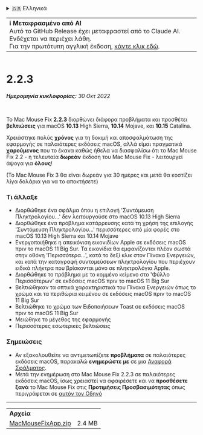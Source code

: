 <details>
<summary>🇬🇷 Ελληνικά</summary>

[🇬🇧 English (GitHub Release)](https://github.com/noah-nuebling/mac-mouse-fix/releases/tag/2.2.3)\
[🇦🇩 Català](https://redirect.macmousefix.com/?target=mmf-release&tag=2.2.3&locale=ca)\
[🇩🇪 Deutsch](https://redirect.macmousefix.com/?target=mmf-release&tag=2.2.3&locale=de)\
[🇪🇸 Español](https://redirect.macmousefix.com/?target=mmf-release&tag=2.2.3&locale=es)\
[🇫🇷 Français](https://redirect.macmousefix.com/?target=mmf-release&tag=2.2.3&locale=fr)\
[🇮🇩 Indonesia](https://redirect.macmousefix.com/?target=mmf-release&tag=2.2.3&locale=id)\
[🇮🇹 Italiano](https://redirect.macmousefix.com/?target=mmf-release&tag=2.2.3&locale=it)\
[🇭🇺 Magyar](https://redirect.macmousefix.com/?target=mmf-release&tag=2.2.3&locale=hu)\
[🇳🇱 Nederlands](https://redirect.macmousefix.com/?target=mmf-release&tag=2.2.3&locale=nl)\
[🇵🇱 Polski](https://redirect.macmousefix.com/?target=mmf-release&tag=2.2.3&locale=pl)\
[🇧🇷 Português (Brasil)](https://redirect.macmousefix.com/?target=mmf-release&tag=2.2.3&locale=pt-BR)\
[🇵🇹 Português (Portugal)](https://redirect.macmousefix.com/?target=mmf-release&tag=2.2.3&locale=pt-PT)\
[🇷🇴 Română](https://redirect.macmousefix.com/?target=mmf-release&tag=2.2.3&locale=ro)\
[🇸🇪 Svenska](https://redirect.macmousefix.com/?target=mmf-release&tag=2.2.3&locale=sv)\
[🇻🇳 Tiếng Việt](https://redirect.macmousefix.com/?target=mmf-release&tag=2.2.3&locale=vi)\
[🇹🇷 Türkçe](https://redirect.macmousefix.com/?target=mmf-release&tag=2.2.3&locale=tr)\
[🇨🇿 Čeština](https://redirect.macmousefix.com/?target=mmf-release&tag=2.2.3&locale=cs)\
**🇬🇷 Ελληνικά**\
[🇷🇺 Русский](https://redirect.macmousefix.com/?target=mmf-release&tag=2.2.3&locale=ru)\
[🇺🇦 Українська](https://redirect.macmousefix.com/?target=mmf-release&tag=2.2.3&locale=uk)\
[🇮🇱 עברית](https://redirect.macmousefix.com/?target=mmf-release&tag=2.2.3&locale=he)\
[🇸🇦 العربية](https://redirect.macmousefix.com/?target=mmf-release&tag=2.2.3&locale=ar)\
[🇮🇳 हिन्दी](https://redirect.macmousefix.com/?target=mmf-release&tag=2.2.3&locale=hi)\
[🇹🇭 ไทย](https://redirect.macmousefix.com/?target=mmf-release&tag=2.2.3&locale=th)\
[🇨🇳 中文 (简体)](https://redirect.macmousefix.com/?target=mmf-release&tag=2.2.3&locale=zh-Hans)\
[🇨🇳 中文 (繁體)](https://redirect.macmousefix.com/?target=mmf-release&tag=2.2.3&locale=zh-Hant)\
[🇭🇰 中文（香港)](https://redirect.macmousefix.com/?target=mmf-release&tag=2.2.3&locale=zh-HK)\
[🇯🇵 日本語](https://redirect.macmousefix.com/?target=mmf-release&tag=2.2.3&locale=ja)\
[🇰🇷 한국어](https://redirect.macmousefix.com/?target=mmf-release&tag=2.2.3&locale=ko)\
[Help translate Mac Mouse Fix to different languages!](https://github.com/noah-nuebling/mac-mouse-fix/discussions/731)
</details>
<table align=><td>
<b>ℹ️ Μεταφρασμένο από AI</b><br>
Αυτό το GitHub Release έχει μεταφραστεί από το Claude AI. Ενδέχεται να περιέχει λάθη.<br>
Για την πρωτότυπη αγγλική έκδοση, <a href="https://github.com/noah-nuebling/mac-mouse-fix/releases/tag/2.2.3">κάντε κλικ εδώ</a>.
</td></table>

<table></table>

# 2.2.3
***Ημερομηνία κυκλοφορίας:** 30 Οκτ 2022*

<br>

Το Mac Mouse Fix **2.2.3** διορθώνει διάφορα προβλήματα και προσθέτει **βελτιώσεις** για macOS **10.13** High Sierra, **10.14** Mojave, και **10.15** Catalina.

Χρειάστηκε πολύς **χρόνος** για τη δοκιμή και αποσφαλμάτωση της εφαρμογής σε παλαιότερες εκδόσεις macOS, αλλά είμαι πραγματικά **χαρούμενος** που το έκανα καθώς ήθελα να διασφαλίσω ότι το Mac Mouse Fix 2.2 - η τελευταία **δωρεάν** έκδοση του Mac Mouse Fix - λειτουργεί άψογα για **όλους**!

(Το Mac Mouse Fix 3 θα είναι δωρεάν για 30 ημέρες και μετά θα κοστίζει λίγα δολάρια για να το αποκτήσετε)

### Τι άλλαξε

- Διορθώθηκε ένα σφάλμα όπου η επιλογή 'Συντόμευση Πληκτρολογίου...' δεν λειτουργούσε στο macOS 10.13 High Sierra
- Διορθώθηκε ένα πρόβλημα κατάρρευσης κατά τη χρήση της επιλογής 'Συντόμευση Πληκτρολογίου...' περισσότερες από μία φορές στο macOS 10.13 High Sierra και 10.14 Mojave
- Ενεργοποιήθηκε η απεικόνιση εικονιδίων Apple σε εκδόσεις macOS πριν το macOS 11 Big Sur. Τα εικονίδια θα εμφανίζονται πλέον σωστά στην οθόνη 'Περισσότερα...', κατά το δεξί κλικ στον Πίνακα Ενεργειών, και κατά την καταγραφή συντομεύσεων πληκτρολογίου που περιέχουν ειδικά πλήκτρα που βρίσκονται μόνο σε πληκτρολόγια Apple.
- Διορθώθηκε το πρόβλημα με το κομμένο κείμενο στο 'Φύλλο Περισσότερων' σε εκδόσεις macOS πριν το macOS 11 Big Sur
- Βελτιώθηκαν τα οπτικά χαρακτηριστικά του Πίνακα Ενεργειών όπως το χρώμα και τα περιθώρια κειμένου σε εκδόσεις macOS πριν το macOS 11 Big Sur
- Βελτιώθηκε το χρώμα των Ειδοποιήσεων Toast σε εκδόσεις macOS πριν το macOS 11 Big Sur
- Μειώθηκε το μέγεθος της εφαρμογής
- Περισσότερες εσωτερικές βελτιώσεις

### Σημειώσεις

- Αν εξακολουθείτε να αντιμετωπίζετε **προβλήματα** σε παλαιότερες εκδόσεις macOS, παρακαλώ **ενημερώστε με** σε μια [Αναφορά Σφάλματος](https://noah-nuebling.github.io/mac-mouse-fix-feedback-assistant/?type=bug-report).
- Μετά την ενημέρωση στο Mac Mouse Fix 2.2.3 σε παλαιότερες εκδόσεις macOS, ίσως χρειαστεί να αφαιρέσετε και να **προσθέσετε ξανά** το Mac Mouse Fix στις **Προτιμήσεις Προσβασιμότητας** όπως περιγράφεται σε [αυτόν τον Οδηγό](https://github.com/noah-nuebling/mac-mouse-fix/discussions/101)

---

<table align="start">
<tr>
    <td colspan=2>
        <b>Αρχεία</b>
    </td>
</tr>
<tr>
    <td><a href="https://github.com/noah-nuebling/mac-mouse-fix/releases/download/2.2.3/MacMouseFixApp.zip">MacMouseFixApp.zip</a></td>
    <td>2.4 MB</td>
</tr>
</table>